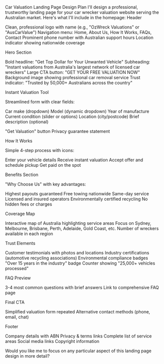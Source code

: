 Car Valuation Landing Page Design Plan
I'll design a professional, trustworthy landing page for your car wrecker valuation website serving the Australian market. Here's what I'll include in the homepage:
Header

Clean, professional logo with name (e.g., "OzWreck Valuations" or "AusCarValue")
Navigation menu: Home, About Us, How It Works, FAQs, Contact
Prominent phone number with Australian support hours
Location indicator showing nationwide coverage

Hero Section

Bold headline: "Get Top Dollar for Your Unwanted Vehicle"
Subheading: "Instant valuations from Australia's largest network of licensed car wreckers"
Large CTA button: "GET YOUR FREE VALUATION NOW"
Background image showing professional car removal service
Trust indicator: "Trusted by 50,000+ Australians across the country"

Instant Valuation Tool

Streamlined form with clear fields:

Car make (dropdown)
Model (dynamic dropdown)
Year of manufacture
Current condition (slider or options)
Location (city/postcode)
Brief description (optional)


"Get Valuation" button
Privacy guarantee statement

How It Works

Simple 4-step process with icons:

Enter your vehicle details
Receive instant valuation
Accept offer and schedule pickup
Get paid on the spot



Benefits Section

"Why Choose Us" with key advantages:

Highest payouts guaranteed
Free towing nationwide
Same-day service
Licensed and insured operators
Environmentally certified recycling
No hidden fees or charges



Coverage Map

Interactive map of Australia highlighting service areas
Focus on Sydney, Melbourne, Brisbane, Perth, Adelaide, Gold Coast, etc.
Number of wreckers available in each region

Trust Elements

Customer testimonials with photos and locations
Industry certifications (automotive recycling associations)
Environmental compliance badges
"Over 15 years in the industry" badge
Counter showing "25,000+ vehicles processed"

FAQ Preview

3-4 most common questions with brief answers
Link to comprehensive FAQ page

Final CTA

Simplified valuation form repeated
Alternative contact methods (phone, email, chat)

Footer

Company details with ABN
Privacy & terms links
Complete list of service areas
Social media links
Copyright information

Would you like me to focus on any particular aspect of this landing page design in more detail?